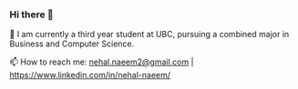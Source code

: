 ### Hi there 👋


<!--
**Nehal-Naeem/Nehal-Naeem** is a ✨ _special_ ✨ repository because its `README.md` (this file) appears on your GitHub profile.

Here are some ideas to get you started:

- 🔭 I’m currently working on ...
- 🌱 I’m currently learning ...
- 👯 I’m looking to collaborate on ...
- 🤔 I’m looking for help with ...
- 💬 Ask me about ...
- 📫 How to reach me: ...
- 😄 Pronouns: ...
- ⚡ Fun fact: ...
-->

🏫 I am currently a third year student at UBC, pursuing a combined major in Business and Computer Science.

📫 How to reach me: nehal.naeem2@gmail.com | https://www.linkedin.com/in/nehal-naeem/
